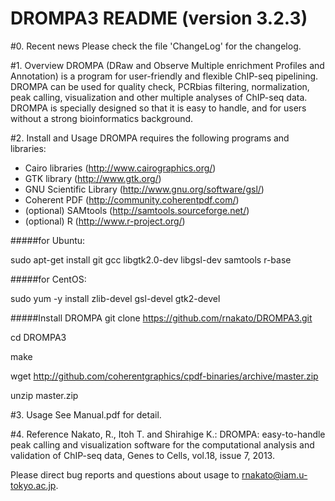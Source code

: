 # DROMPA3 README (version 3.2.3)

#0. Recent news
Please check the file 'ChangeLog' for the changelog.

#1. Overview
DROMPA (DRaw and Observe Multiple enrichment Profiles and Annotation) is a program for user-friendly and flexible ChIP-seq pipelining. DROMPA can be used for quality check, PCRbias filtering, normalization, peak calling, visualization and other multiple analyses of ChIP-seq data. DROMPA is specially designed so that it is easy to handle, and for users without a strong bioinformatics background.

#2. Install and Usage
DROMPA requires the following programs and libraries:
* Cairo libraries (http://www.cairographics.org/)
* GTK library (http://www.gtk.org/)
* GNU Scientific Library (http://www.gnu.org/software/gsl/)
* Coherent PDF (http://community.coherentpdf.com/)
* (optional) SAMtools (http://samtools.sourceforge.net/)
* (optional) R (http://www.r-project.org/)

#####for Ubuntu:

 sudo apt-get install git gcc libgtk2.0-dev libgsl-dev samtools r-base
 
#####for CentOS:

 sudo yum -y install zlib-devel gsl-devel gtk2-devel

#####Install DROMPA
 git clone https://github.com/rnakato/DROMPA3.git

 cd DROMPA3

 make


wget http://github.com/coherentgraphics/cpdf-binaries/archive/master.zip

 unzip master.zip


#3. Usage
 See Manual.pdf for detail.

#4. Reference
Nakato, R., Itoh T. and Shirahige K.: DROMPA: easy-to-handle peak calling and visualization software for the computational analysis and validation of ChIP-seq data, Genes to Cells, vol.18, issue 7, 2013.

Please direct bug reports and questions about usage to rnakato@iam.u-tokyo.ac.jp.
